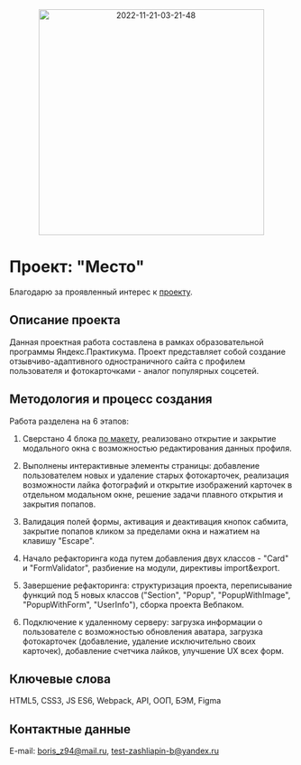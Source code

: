 <div align="center">
  <img src="https://i.ibb.co/1GjRv8j/2022-11-24-22-51-44.png" alt="2022-11-21-03-21-48" border="0" width="400">
</div>

# Проект: "Место"
Благодарю за проявленный интерес к [проекту](https://elrouss.github.io/mesto/).
## Описание проекта
Данная проектная работа составлена в рамках образовательной программы Яндекс.Практикума. Проект представляет собой создание отзывчиво-адаптивного одностраничного сайта с профилем пользователя и фотокарточками - аналог популярных соцсетей.
## Методология и процесс создания
Работа разделена на 6 этапов:

1. Сверстано 4 блока [по макету](https://www.figma.com/file/2cn9N9jSkmxD84oJik7xL7/JavaScript.-Sprint-4?node-id=0%3A1), реализовано открытие и закрытие модального окна с возможностью редактирования данных профиля.

2. Выполнены интерактивные элементы страницы: добавление пользователем новых и удаление старых фотокарточек, реализация возможности лайка фотографий и открытие изображений карточек в отдельном модальном окне, решение задачи плавного открытия и закрытия попапов.

3. Валидация полей формы, активация и деактивация кнопок сабмита, закрытие попапов кликом за пределами окна и нажатием на клавишу "Escape".

4. Начало рефакторинга кода путем добавления двух классов - "Card" и "FormValidator", разбиение на модули, директивы import&export.

5. Завершение рефакторинга: структуризация проекта, переписывание функций под 5 новых классов ("Section", "Popup", "PopupWithImage", "PopupWithForm", "UserInfo"), сборка проекта Вебпаком.

6. Подключение к удаленному серверу: загрузка информации о пользователе с возможностью обновления аватара, загрузка фотокарточек (добавление, удаление исключительно своих карточек), добавление счетчика лайков, улучшение UX всех форм.

## Ключевые слова
HTML5, CSS3, JS ES6, Webpack, API, ООП, БЭМ, Figma
## Контактные данные
E-mail: boris_z94@mail.ru, test-zashliapin-b@yandex.ru
